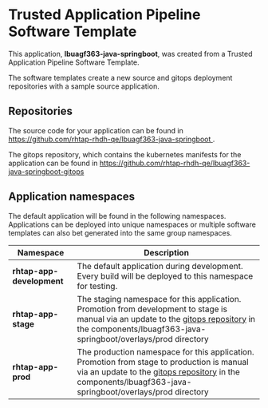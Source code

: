 # Trusted Application Pipeline Software Template

This application, **lbuagf363-java-springboot**, was created from a Trusted Application Pipeline Software Template.

The software templates create a new source and gitops deployment repositories with a sample source application. 

## Repositories

The source code for your application can be found in [https://github.com/rhtap-rhdh-qe/lbuagf363-java-springboot ](https://github.com/rhtap-rhdh-qe/lbuagf363-java-springboot ).
 
The gitops repository, which contains the kubernetes manifests for the application can be found in 
[https://github.com/rhtap-rhdh-qe/lbuagf363-java-springboot-gitops ](https://github.com/rhtap-rhdh-qe/lbuagf363-java-springboot-gitops ) 

## Application namespaces 

The default application will be found in the following namespaces. Applications can be deployed into unique namespaces or multiple software templates can also bet generated into the same group namespaces.  

|  Namespace   |  Description   |  
| -------- | -------- |   
| **rhtap-app-development** | The default application during development. Every build will be deployed to this namespace for testing. | 
| **rhtap-app-stage** | The staging namespace for this application. Promotion from development to stage is manual via an update to the [gitops repository](https://github.com/rhtap-rhdh-qe/lbuagf363-java-springboot-gitops ) in the components/lbuagf363-java-springboot/overlays/prod directory |  
| **rhtap-app-prod** | The production namespace for this application. Promotion from stage to production is manual via an update to the [gitops repository](https://github.com/rhtap-rhdh-qe/lbuagf363-java-springboot-gitops ) in the components/lbuagf363-java-springboot/overlays/prod directory | 